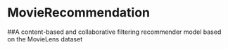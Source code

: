 # MovieRecommendation
##A content-based and collaborative filtering recommender model based on the MovieLens dataset 
